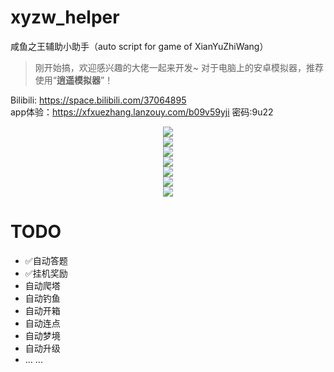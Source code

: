 # xyzw_helper
咸鱼之王辅助小助手（auto script for game of XianYuZhiWang）    
> 刚开始搞，欢迎感兴趣的大佬一起来开发~
> 对于电脑上的安卓模拟器，推荐使用“**逍遥模拟器**”！

Bilibili: https://space.bilibili.com/37064895    
app体验：https://xfxuezhang.lanzouy.com/b09v59yji 密码:9u22

<p align="center">
  <img src="https://github.com/1061700625/xyzw_helper/assets/31002981/9e8064ef-ffe6-4960-903d-0e786715cf86" hspace="20"/><br />
  <img src="https://github.com/1061700625/xyzw_helper/assets/31002981/da69dad4-eddb-4349-b902-0edf728e11e4" hspace="20"/><br />
  <img src="https://github.com/1061700625/xyzw_helper/assets/31002981/57c9f0d8-1a42-4e68-a78d-693c686b6c7a" hspace="20"/><br />
  <img src="https://github.com/1061700625/xyzw_helper/assets/31002981/03c482e5-2f2e-4fe1-9e18-5e3bc9830ded" hspace="20"/><br />
  <img src="https://github.com/1061700625/xyzw_helper/assets/31002981/c7cedb4a-cfa7-46b6-9782-2735183a2d1a" hspace="20"/><br />
  <img src="https://github.com/1061700625/xyzw_helper/assets/31002981/02cb6c9f-a90c-4775-85f1-6b75ee2884cd" hspace="20"/><br />
  <img src="https://github.com/1061700625/xyzw_helper/assets/31002981/196c4ab2-6a66-4898-82d7-35b08fcfdfe0" hspace="20"/><br />
</p>


# TODO
- ✅自动答题
- ✅挂机奖励
- 自动爬塔
- 自动钓鱼
- 自动开箱
- 自动连点
- 自动梦境
- 自动升级
- ... ...
